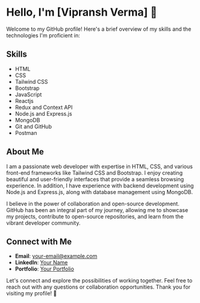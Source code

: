 # Hello, I'm [Vipransh Verma] 👋

Welcome to my GitHub profile! Here's a brief overview of my skills and the technologies I'm proficient in:

## Skills

- HTML
- CSS
- Tailwind CSS
- Bootstrap
- JavaScript
- Reactjs
- Redux and Context API
- Node.js and Express.js
- MongoDB
- Git and GitHub
- Postman


## About Me

I am a passionate web developer with expertise in HTML, CSS, and various front-end frameworks like Tailwind CSS and Bootstrap. I enjoy creating beautiful and user-friendly interfaces that provide a seamless browsing experience. In addition, I have experience with backend development using Node.js and Express.js, along with database management using MongoDB.

I believe in the power of collaboration and open-source development. GitHub has been an integral part of my journey, allowing me to showcase my projects, contribute to open-source repositories, and learn from the vibrant developer community.

## Connect with Me

- **Email**: [your-email@example.com](mailto:your-vipranshverma385@gmail.com)
- **LinkedIn**: [Your Name](https://www.linkedin.com/in/vipransh-verma)
- **Portfolio**: [Your Portfolio](https://)

Let's connect and explore the possibilities of working together. Feel free to reach out with any questions or collaboration opportunities. Thank you for visiting my profile! 🌟
